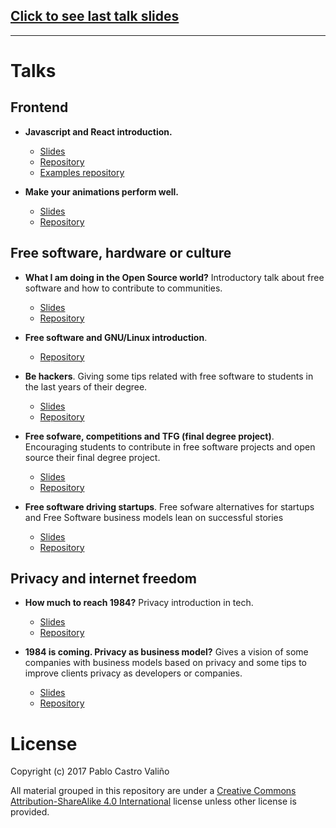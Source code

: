 
## [Click to see last talk slides](https://castrinho8.github.io/animations-performance/#/)

----------

# Talks

## Frontend
- **Javascript and React introduction.**
  - [Slides](https://castrinho8.github.io/intro_js_react/)
  - [Repository](https://github.com/castrinho8/intro_js_react)
  - [Examples repository](https://github.com/castrinho8/intro_js_react_example)

- **Make your animations perform well.**
  - [Slides](https://castrinho8.github.io/animations-performance/#/)
  - [Repository](https://github.com/castrinho8/animations-performance)

## Free software, hardware or culture
- **What I am doing in the Open Source world?** Introductory talk about free software and how to contribute to communities.
  - [Slides](https://castrinho8.github.io/open-community/#/)
  - [Repository](https://github.com/castrinho8/open-community)


- **Free software and GNU/Linux introduction**.
  - [Repository](https://github.com/castrinho8/gpul-intro-linux-slides)


- **Be hackers**. Giving some tips related with free software to students in the last years of their degree.
  - [Slides](https://castrinho8.github.io/be-hackers/index#/)
  - [Repository](https://github.com/castrinho8/be-hackers)


- **Free sofware, competitions and TFG (final degree project)**. Encouraging students to contribute in free software projects and open source their final degree project.
  - [Slides](https://castrinho8.github.io/free-software-competitions/#/)
  - [Repository](https://github.com/castrinho8/free-software-competitions)


- **Free software driving startups**. Free sofware alternatives for startups and Free Software business models lean on successful stories
  - [Slides](https://castrinho8.github.io/akademy-startups-presentation/#/portada)
  - [Repository](https://github.com/castrinho8/akademy-startups-presentation)


## Privacy and internet freedom
- **How much to reach 1984?** Privacy introduction in tech.
  - [Slides](https://castrinho8.github.io/free-software-privacy/#/portada)
  - [Repository](https://github.com/castrinho8/free-software-privacy)

- **1984 is coming. Privacy as business model?** Gives a vision of some companies with business models based on privacy and some tips to improve clients privacy as developers or companies.
  - [Slides](https://castrinho8.github.io/privacy-business-models/index.html#/portada)
  - [Repository](https://github.com/castrinho8/privacy-business-models)

# License
Copyright (c) 2017 Pablo Castro Valiño

All material grouped in this repository are under a [Creative Commons Attribution-ShareAlike 4.0 International](https://creativecommons.org/licenses/by-sa/4.0/) license unless other license is provided.
